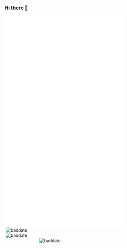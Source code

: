 ### Hi there 👋

<!--
**baddate/baddate** is a ✨ _special_ ✨ repository because its `README.md` (this file) appears on your GitHub profile.

Here are some ideas to get you started:

- 🔭 I’m currently working on ...
- 🌱 I’m currently learning ...
- 👯 I’m looking to collaborate on ...
- 🤔 I’m looking for help with ...
- 💬 Ask me about ...
- 📫 How to reach me: ...
- 😄 Pronouns: ...
- ⚡ Fun fact: ...
-->

<a href="https://blog.tldr.plus" target="blank"><img align="left" src="/github-metrics.svg" alt="baddate" width="390" /></a>

<p>&nbsp;<img align="right" width="500" src="https://github-readme-stats.vercel.app/api?username=baddate&show_icons=true&locale=en" alt="baddate" /></p>
<!--
<p>&nbsp;<img align="right" width="500" src="https://github-readme-stats.vercel.app/api/top-langs?username=baddate&show_icons=true&locale=en" alt="baddate" /></p>
-->
<p>&nbsp;<img align="right" width="500" src="https://github-readme-stats.vercel.app/api/pin/?username=baddate&repo=trilium&show_owner=true" alt="baddate" /></p>

<p>&nbsp;<img align="right" width="390" src="https://profile-counter.glitch.me/baddate/count.svg" alt="baddate" /></p>
